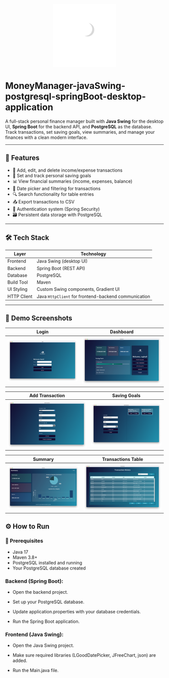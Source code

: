 <p align="center">
  <img src="frontend/src/assets/logo.png" alt="MoneyManager Logo" width="200"/>
</p>

# MoneyManager-javaSwing-postgresql-springBoot-desktop-application

A full-stack personal finance manager built with **Java Swing** for the desktop UI, **Spring Boot** for the backend API, and **PostgreSQL** as the database.  
Track transactions, set saving goals, view summaries, and manage your finances with a clean modern interface.

---

## 🚀 Features

- 📌 Add, edit, and delete income/expense transactions
- 🎯 Set and track personal saving goals
- 📊 View financial summaries (income, expenses, balance)
- 📅 Date picker and filtering for transactions
- 🔍 Search functionality for table entries
- 📤 Export transactions to CSV
- 🔐 Authentication system (Spring Security)
- 🗃️ Persistent data storage with PostgreSQL

---

## 🛠 Tech Stack

| Layer        | Technology            |
|--------------|------------------------|
| Frontend     | Java Swing (desktop UI) |
| Backend      | Spring Boot (REST API) |
| Database     | PostgreSQL              |
| Build Tool   | Maven                   |
| UI Styling   | Custom Swing components, Gradient UI |
| HTTP Client  | Java `HttpClient` for frontend-backend communication |

---

## 📸 Demo Screenshots

| Login | Dashboard |
|:---:|:---:|
| ![Login](./screenshots/login.png) | ![Dashboard](./screenshots/dashboard.png) |

| Add Transaction | Saving Goals |
|:---:|:---:|
| ![Add Transaction](./screenshots/add_transaction.png) | ![Saving Goals](./screenshots/saving_goals.png) |

| Summary | Transactions Table |
|:---:|:---:|
| ![Summary](./screenshots/summary.png) | ![Transactions](./screenshots/view_transactions.png) |

## ⚙️ How to Run

### 🔧 Prerequisites

- Java 17
- Maven 3.8+
- PostgreSQL installed and running
- Your PostgreSQL database created

### Backend (Spring Boot):

-  Open the backend project.

-  Set up your PostgreSQL database.

-  Update application.properties with your database credentials.

-  Run the Spring Boot application.

### Frontend (Java Swing):

-  Open the Java Swing project.

-  Make sure required libraries (LGoodDatePicker, JFreeChart, json) are added.

-  Run the Main.java file.
